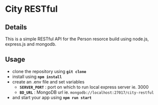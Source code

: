 # City RESTful

## Details 

This is a simple RESTful API for the Person resorce build using node.js, express.js and mongodb.

## Usage

- clone the repository using __`git clone`__
- install using __`npm install`__
- create an .env file and set variables
    - __`SERVER_PORT`__ : port on which to run local express server ie. 3000
    - __`BD_URL`__ : MongoDB url ie. `mongodb://localhost:27017/city-restful`
- and start your app using __`npm run start`__